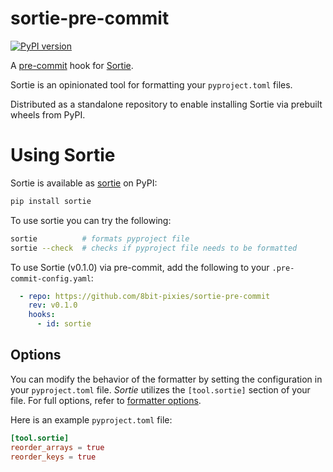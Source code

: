 # sortie-pre-commit

[![PyPI version](https://badge.fury.io/py/sortie.svg)](https://badge.fury.io/py/sortie)

A [pre-commit](https://pre-commit.com/) hook for [Sortie](https://pypi.org/project/sortie/).

Sortie is an opinionated tool for formatting your `pyproject.toml` files. 

Distributed as a standalone repository to enable installing Sortie via prebuilt wheels from PyPI.

# Using Sortie

Sortie is available as [sortie](https://pypi.org/project/sortie/) on PyPI:

```sh
pip install sortie
```

To use sortie you can try the following:

```sh
sortie          # formats pyproject file
sortie --check  # checks if pyproject file needs to be formatted
```

To use Sortie (v0.1.0) via pre-commit, add the following to your `.pre-commit-config.yaml`:

```yaml
  - repo: https://github.com/8bit-pixies/sortie-pre-commit
    rev: v0.1.0
    hooks:
      - id: sortie
```

## Options

You can modify the behavior of the formatter by setting the configuration in your `pyproject.toml`
file. _Sortie_ utilizes the `[tool.sortie]` section of your file. For full options, refer to
[formatter options](https://taplo.tamasfe.dev/configuration/formatter-options.html). 

Here is an example `pyproject.toml` file:

```toml
[tool.sortie]
reorder_arrays = true
reorder_keys = true
```


